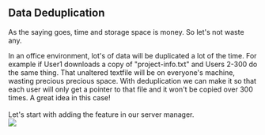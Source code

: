 <h2>Data Deduplication</h2>

As the saying goes, time and storage space is money. So let's not waste any.

In an office environment, lot's of data will be duplicated a lot of the time. For example if User1 downloads a copy of "project-info.txt" and Users 2-300 do the same thing. 
That unaltered textfile will be on everyone's machine, wasting precious precious space. With deduplication we can make it so that each user will only get a pointer to that file and it won't
be copied over 300 times. A great idea in this case!
<br> <br>
Let's start with adding the feature in our server manager.
<br>
<img src="https://i.imgur.com/IJQlxHJ.png">
